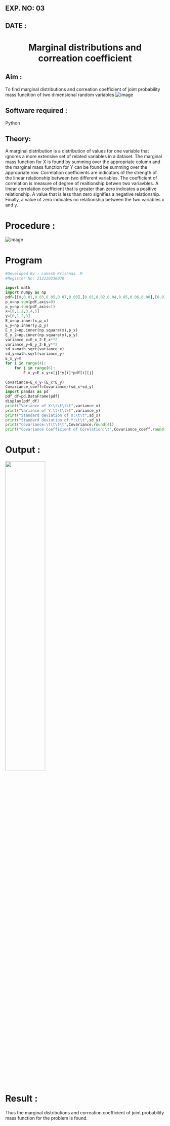 ## EXP. NO: 03
## DATE :
# <p align = "center"> Marginal distributions and correation coefficient </p>
## Aim : 
To find marginal distributions and correation coefficient of joint probability mass funcition of two dimensional random variables
![image](https://user-images.githubusercontent.com/104613195/168222062-bb7dec1f-f115-4669-8b4c-58283af8ccf3.png)

## Software required :  
Python

## Theory:
A marginal distribution is a distribution of values for one variable that ignores a more extensive set of related variables in a dataset.
The marginal mass function for X is found by summing over the appropriate column and the marginal mass function
for Y can be found be summing over the appropriate row.
Correlation coefficients are indicators of the strength of the linear relationship between two different variables. The coefficient of correlation is measure of degree of realtionship betwen two variavbles. A linear correlation coefficient that is greater than zero indicates a positive relationship. A value that is less than zero signifies a negative relationship. Finally, a value of zero indicates no relationship between the two variables x and y.  

# Procedure :
![image](https://user-images.githubusercontent.com/104613195/168220332-09383cb4-a7ac-4526-b547-fc522ca53227.png)

# Program
```python
#Developed By : Lokesh Krishnaa  M
#Register No: 212220230030

import math
import numpy as np
pdf=[[0,0.01,0.03,0.05,0.07,0.09],[0.01,0.02,0.04,0.05,0.06,0.08],[0.01,0.03,0.05,0.05,0.05,0.06],[0.01,0.02,0.04,0.06,0.06,0.05]]
p_x=np.sum(pdf,axis=0)
p_y=np.sum(pdf,axis=1)
x=[0,1,2,3,4,5]
y=[0,1,2,3]
E_x=np.inner(x,p_x)
E_y=np.inner(y,p_y)
E_x_2=np.inner(np.square(x),p_x)
E_y_2=np.inner(np.square(y),p_y)
variance_x=E_x_2-E_x**2
variance_y=E_y_2-E_y**2
sd_x=math.sqrt(variance_x)
sd_y=math.sqrt(variance_y)
E_x_y=0
for i in range(4):
    for j in range(6):
        E_x_y=E_x_y+x[j]*y[i]*pdf[i][j]
     
Covariance=E_x_y-(E_x*E_y)
Covariance_coeff=Covariance/(sd_x*sd_y)
import pandas as pd
pdf_df=pd.DataFrame(pdf)
display(pdf_df)
print("Variance of X:\t\t\t\t",variance_x)
print("Variance of Y:\t\t\t\t",variance_y)
print("Standard deviation of X:\t\t",sd_x)
print("Standard deviation of Y:\t\t",sd_y)
print("Covariance:\t\t\t\t",Covariance.round(4))
print("Covariance Coefficient of Corelation:\t",Covariance_coeff.round(4))
```

# Output : 
<img src="https://user-images.githubusercontent.com/75234646/168963142-5f052d6a-6d58-4daf-b3ab-9621a3385e18.png" width="50%" height="50%">

# Result :
Thus the marginal distributions and correation coefficient of joint probability mass function for the problem is found.
